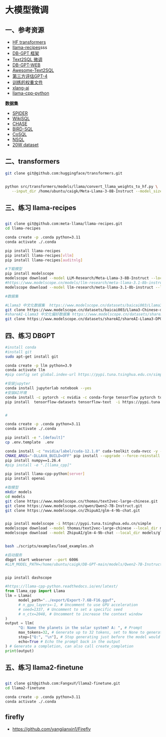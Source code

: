 
# 大模型微调

## 一、参考资源

* [HF transformers](https://github.com/huggingface/transformers)
* [llama-recipes](https://github.com/Meta-Llama/llama-recipes)sss
* [DB-GPT 框架](https://github.com/eosphoros-ai/DB-GPT)
* [Text2SQL 微调](https://github.com/eosphoros-ai/DB-GPT-Hub)
* [DB-GPT-WEB](https://github.com/eosphoros-ai/DB-GPT-Web)
* [Awesome-Text2SQL](https://github.com/eosphoros-ai/Awesome-Text2SQL)
* [第三方评估GPT-4](https://www.numbersstation.ai/post/nsql-llama-2-7b)
* [训练的权重文件](https://huggingface.co/eosphoros)
* [xlang-ai](https://github.com/xlang-ai)
* [llama-cpp-python](https://llama-cpp-python.readthedocs.io/en/latest/)

**数据集**

* [SPIDER](https://yale-lily.github.io/spider)
* [WikiSQL](https://github.com/salesforce/WikiSQL)
* [CHASE](https://xjtu-intsoft.github.io/chase/)
* [BIRD-SQL](https://bird-bench.github.io/)
* [CoSQL](https://yale-lily.github.io/cosql)
* [NSQL](https://github.com/NumbersStationAI/NSQL)
* [20W dataset](https://huggingface.co/datasets/Healthy13/Text2SQL/tree/main)


## 二、transformers

```bash
git clone git@github.com:huggingface/transformers.git


python src/transformers/models/llama/convert_llama_weights_to_hf.py \
   --input_dir /home/ubuntu/caigk/Meta-Llama-3-8B-Instruct --model_size 7B --output_dir /output/path

```


## 三、练习 llama-recipes


```bash

git clone git@github.com:meta-llama/llama-recipes.git
cd llama-recipes

conda create -p .conda python=3.11
conda activate ./.conda

pip install llama-recipes
pip install llama-recipes[vllm]
pip install llama-recipes[auditnlg]

#下载模型
pip install modelscope
modelscope download --model LLM-Research/Meta-Llama-3-8B-Instruct --local_dir ../Meta-Llama-3-8B-Instruct
#https://www.modelscope.cn/models/llm-research/meta-llama-3.1-8b-instruct
modelscope download --model llm-research/meta-llama-3.1-8b-instruct --local_dir ../meta-llama-3.1-8b-instruct

#数据集

#Llama3 中文化数据集  https://www.modelscope.cn/datasets/baicai003/Llama3-Chinese-dataset
git clone https://www.modelscope.cn/datasets/baicai003/Llama3-Chinese-dataset.git ../Llama3-Chinese-dataset
#shareAI-Llama3 中文化偏好数据集 https://www.modelscope.cn/datasets/shareAI/shareAI-Llama3-DPO-zh-en-emoji
git clone https://www.modelscope.cn/datasets/shareAI/shareAI-Llama3-DPO-zh-en-emoji.git ../shareAI-Llama3-DPO-zh-en-emoji
```



## 四、练习 DBGPT

```bash
#install conda
#install git
sudo apt-get install git

conda create -p llm python=3.9
conda activate llm
#pip config set global.index-url https://pypi.tuna.tsinghua.edu.cn/simple

#安装jupyter
conda install jupyterlab notebook --yes
#安装AI环境
conda install -c pytorch -c nvidia -c conda-forge tensorflow pytorch torchvision pytorch-cuda ultralytics
pip install  tensorflow-datasets tensorflow-text  -i https://pypi.tuna.tsinghua.edu.cn/simple


#

conda create -p .conda python=3.11
conda activate ./.conda

pip install -e ".[default]"
cp .env.template  .env

conda install -c "nvidia/label/cuda-12.1.0" cuda-toolkit cuda-nvcc -y --copy
CMAKE_ARGS="-DLLAVA_BUILD=OFF" pip install --upgrade --force-reinstall llama-cpp-python --no-cache-dir -i https://pypi.tuna.tsinghua.edu.cn/simple
pip install numpy==1.26.4
#pip install -e ".[llama_cpp]"

pip install llama-cpp-python[server]
pip install openai

#取模型
mkdir models
cd models
git clone https://www.modelscope.cn/thomas/text2vec-large-chinese.git
git clone https://www.modelscope.cn/qwen/Qwen2-7B-Instruct.git
git clone https://www.modelscope.cn/ZhipuAI/glm-4-9b-chat.git


pip install modelscope -i https://pypi.tuna.tsinghua.edu.cn/simple
modelscope download --model thomas/text2vec-large-chinese --local_dir models/text2vec-large-chinese
modelscope download --model ZhipuAI/glm-4-9b-chat --local_dir models/glm-4-9b-chat


bash ./scripts/examples/load_examples.sh

#启动服务
dbgpt start webserver --port 6006
#LLM_MODEL_PATH=/home/ubuntu/caigk/DB-GPT-main/models/Qwen2-7B-Instruct    python dbgpt/app/dbgpt_server.py --port 6006


pip install dashscope


```

```python
#https://llama-cpp-python.readthedocs.io/en/latest/
from llama_cpp import Llama
llm = Llama(
      model_path="../export/Export-7.6B-F16.gguf",
      # n_gpu_layers=-1, # Uncomment to use GPU acceleration
      # seed=1337, # Uncomment to set a specific seed
      # n_ctx=2048, # Uncomment to increase the context window
)
output = llm(
      "Q: Name the planets in the solar system? A: ", # Prompt
      max_tokens=32, # Generate up to 32 tokens, set to None to generate up to the end of the context window
      stop=["Q:", "\n"], # Stop generating just before the model would generate a new question
      echo=True # Echo the prompt back in the output
) # Generate a completion, can also call create_completion
print(output)

```

## 五、练习 llama2-finetune


```bash

git clone git@github.com:FangxuY/llama2-finetune.git
cd llama2-finetune

conda create -p .conda python=3.11
conda activate ./.conda


```


## firefly

* https://github.com/yangjianxin1/Firefly